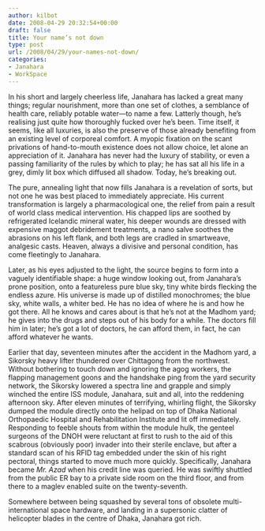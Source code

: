 ```yaml
---
author: kilbot
date: 2008-04-29 20:32:54+00:00
draft: false
title: Your name’s not down
type: post
url: /2008/04/29/your-names-not-down/
categories:
- Janahara
- WorkSpace
---
```


In his short and largely cheerless life, Janahara has lacked a great many things; regular nourishment, more than one set of clothes, a semblance of health care, reliably potable water—to name a few. Latterly though, he’s realising just quite how thoroughly fucked over he’s been. Time itself, it seems, like all luxuries, is also the preserve of those already benefiting from an existing level of corporeal comfort. A myopic fixation on the scant privations of hand-to-mouth existence does not allow choice, let alone an appreciation of it. Janahara has never had the luxury of stability, or even a passing familiarity of the rules by which to play; he has sat all his life in a grey, dimly lit box which diffused all shadow. Today, he’s breaking out. 

The pure, annealing light that now fills Janahara is a revelation of sorts, but not one he was best placed to immediately appreciate. His current transformation is largely a pharmacological one, the relief from pain a result of world class medical intervention. His chapped lips are soothed by refrigerated Icelandic mineral water, his deeper wounds are dressed with expensive maggot debridement treatments, a nano salve soothes the abrasions on his left flank, and both legs are cradled in smartweave, analgesic casts. Heaven, always a divisive and personal condition, has come fleetingly to Janahara. 

Later, as his eyes adjusted to the light, the source begins to form into a vaguely identifiable shape: a huge window looking out, from Janahara’s prone position, onto a featureless pure blue sky, tiny white birds flecking the endless azure. His universe is made up of distilled monochromes; the blue sky, white walls, a whiter bed. He has no idea of where he is and how he got there. All he knows and cares about is that he’s not at the Madhom yard; he gives into the drugs and steps out of his body for a while. The doctors fill him in later; he’s got a lot of doctors, he can afford them, in fact, he can afford whatever he wants.  

Earlier that day, seventeen minutes after the accident in the Madhom yard, a Sikorsky heavy lifter thundered over Chittagong from the northwest. Without bothering to touch down and ignoring the agog workers, the flapping management goons and the handshake ping from the yard security network, the Sikorsky lowered a spectra line and grapple and simply winched the entire ISS module, Janahara, suit and all, into the reddening afternoon sky. After eleven minutes of terrifying, whirling flight, the Sikorsky dumped the module directly onto the helipad on top of Dhaka National Orthopaedic Hospital and Rehabilitation Institute and lit off immediately. Responding to feeble shouts from within the module hulk, the genteel surgeons of the DNOH were reluctant at first to rush to the aid of this scabrous (obviously poor) invader into their sterile enclave, but after a standard scan of his RFID tag embedded under the skin of his right pectoral, things started to move much more quickly. Specifically, Janahara became _Mr. Azad_ when his credit line was queried. He was swiftly shuttled from the public ER bay to a private side room on the third floor, and from there to a maglev enabled suite on the twenty-seventh.  

Somewhere between being squashed by several tons of obsolete multi-international space hardware, and landing in a supersonic clatter of helicopter blades in the centre of Dhaka, Janahara got rich.
